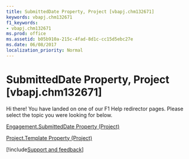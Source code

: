 ```yaml
---
title: SubmittedDate Property, Project [vbapj.chm132671]
keywords: vbapj.chm132671
f1_keywords:
- vbapj.chm132671
ms.prod: office
ms.assetid: b05b910a-215c-4fad-8d1c-cc15d5ebc27e
ms.date: 06/08/2017
localization_priority: Normal
---
```



# SubmittedDate Property, Project [vbapj.chm132671]

Hi there! You have landed on one of our F1 Help redirector pages. Please select the topic you were looking for below.

[Engagement.SubmittedDate Property (Project)](https://msdn.microsoft.com/library/b241f0da-0a2c-3faf-4a3b-44bfa327e3b5%28Office.15%29.aspx)

[Project.Template Property (Project)](https://msdn.microsoft.com/library/8f73cf7a-e900-2951-6491-edc0ef78c0f5%28Office.15%29.aspx)

[!include[Support and feedback](~/includes/feedback-boilerplate.md)]